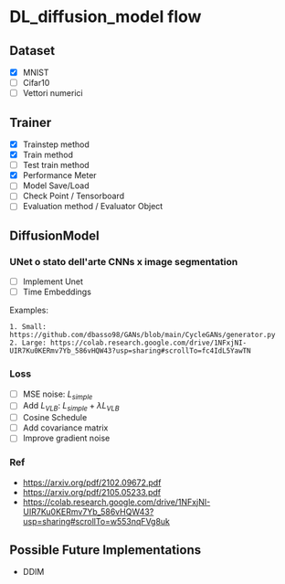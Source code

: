 # DL_diffusion_model flow

## Dataset

- [x] MNIST
- [ ] Cifar10
- [ ] Vettori numerici

## Trainer

- [x] Trainstep method
- [x] Train method
- [ ] Test train method
- [x] Performance Meter
- [ ] Model Save/Load
- [ ] Check Point / Tensorboard
- [ ] Evaluation method / Evaluator Object

## DiffusionModel

### UNet o stato dell'arte CNNs x image segmentation

 - [ ] Implement Unet
 - [ ] Time Embeddings 

Examples:

    1. Small: https://github.com/dbasso98/GANs/blob/main/CycleGANs/generator.py
    2. Large: https://colab.research.google.com/drive/1NFxjNI-UIR7Ku0KERmv7Yb_586vHQW43?usp=sharing#scrollTo=fc4IdL5YawTN

### Loss

- [ ] MSE noise: $L_{simple}$
- [ ] Add $L_{VLB}$: $L_{simple}+\lambda L_{VLB}$
- [ ] Cosine Schedule
- [ ] Add covariance matrix
- [ ] Improve gradient noise

### Ref

- https://arxiv.org/pdf/2102.09672.pdf
- https://arxiv.org/pdf/2105.05233.pdf
- https://colab.research.google.com/drive/1NFxjNI-UIR7Ku0KERmv7Yb_586vHQW43?usp=sharing#scrollTo=w553nqFVg8uk

## Possible Future Implementations

- DDIM
